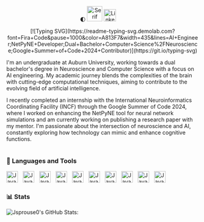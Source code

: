 <p align="center">
  🌓 <a href="https://www.fontspace.com/category/serif"><img src="https://see.fontimg.com/api/rf5/OVoWO/NDQ0MmVhNTQyZjljNDk2OWFmZDIyZjM3ZmRjYjQ5ZjEudHRm/SmFjb2IgU3Byb3VzZQ/aloevera.png?r=fs&h=65&w=1000&fg=9F31E8&bg=FFFFFF&tb=1&s=65" width="40px" alt="Serif fonts"></a>
  <a href="https://www.linkedin.com/in/jacob-sprouse-590a71255/"><img width="32px" alt="LinkedIn" title="LinkedIn" src="https://i.imgur.com/yRpa1dQ.png"/></a>
  &#8287;&#8287;&#8287;&#8287;&#8287;
</p>
<p align="center">
[![Typing SVG](https://readme-typing-svg.demolab.com?font=Fira+Code&pause=1000&color=A813F7&width=435&lines=AI+Engineer;NetPyNE+Developer;Dual+Bachelor+Computer+Science%2FNeuroscience;Google+Summer+of+Code+2024+Contributor)](https://git.io/typing-svg)
</p>

I'm an undergraduate at Auburn University, working towards a dual bachelor's degree in Neuroscience and Computer Science with a focus on AI engineering. My academic journey blends the complexities of the brain with cutting-edge computational techniques, aiming to contribute to the evolving field of artificial intelligence.

I recently completed an internship with the International Neuroinformatics Coordinating Facility (INCF) through the Google Summer of Code 2024, where I worked on enhancing the NetPyNE tool for neural network simulations and am currently working on publishing a research paper with my mentor. I'm passionate about the intersection of neuroscience and AI, constantly exploring how technology can mimic and enhance cognitive functions.

#

### 🧰 Languages and Tools

  <img align="left" alt="Java" width ="30px" style="padding-right:10px;" src="https://cdn.jsdelivr.net/gh/devicons/devicon/icons/java/java-original.svg"/>
  <img align="left" alt="Java" width ="30px" style="padding-right:10px;" src="https://cdn.jsdelivr.net/gh/devicons/devicon/icons/python/python-plain.svg"/>
  <img align="left" alt="Java" width ="30px" style="padding-right:10px;" src="https://cdn.jsdelivr.net/gh/devicons/devicon/icons/cplusplus/cplusplus-line.svg"/>
  <img align="left" alt="Java" width ="30px" style="padding-right:10px;" src="https://cdn.jsdelivr.net/gh/devicons/devicon/icons/git/git-original.svg"/>
  <img align="left" alt="Java" width ="30px" style="padding-right:10px;" src="https://cdn.jsdelivr.net/gh/devicons/devicon/icons/linux/linux-original.svg"/>
  <img align="left" alt="Java" width ="30px" style="padding-right:10px;" src="https://cdn.jsdelivr.net/gh/devicons/devicon/icons/html5/html5-plain.svg"/>
  <img align="left" alt="Java" width ="30px" style="padding-right:10px;" src="https://cdn.jsdelivr.net/gh/devicons/devicon/icons/css3/css3-plain.svg"/>
  <img align="left" alt="Java" width ="30px" style="padding-right:10px;" src="https://cdn.jsdelivr.net/gh/devicons/devicon/icons/bash/bash-original.svg"/>
  <img align="left" alt="Java" width ="30px" style="padding-right:10px;" src="https://cdn.jsdelivr.net/gh/devicons/devicon/icons/react/react-original.svg"/>
  <img align="left" alt="Java" width ="30px" style="padding-right:10px;" src="https://cdn.jsdelivr.net/gh/devicons/devicon/icons/github/github-original.svg"/>
  <br />

#

### 📊 Stats
![Jsprouse0's GitHub Stats:](https://github-readme-stats.vercel.app/api?username=Jsprouse0&show_icons=true&theme=midnight-purple)

